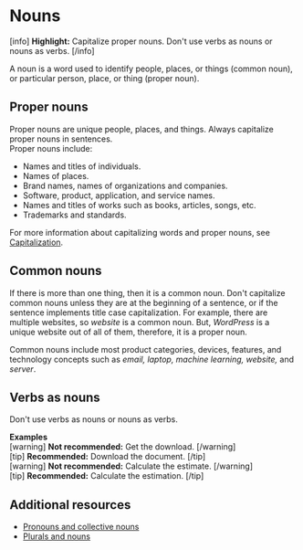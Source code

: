 # Nouns

[info] **Highlight:** Capitalize proper nouns. Don't use verbs as nouns or nouns as verbs. [/info]  

A noun is a word used to identify people, places, or things (common noun), or particular person, place, or thing (proper noun).

## Proper nouns

Proper nouns are unique people, places, and things. Always capitalize proper nouns in sentences.  
Proper nouns include:
- Names and titles of individuals.
- Names of places.
- Brand names, names of organizations and companies.
- Software, product, application, and service names.
- Names and titles of works such as books, articles, songs, etc.
- Trademarks and standards.

For more information about capitalizing words and proper nouns, see [Capitalization](https://make.wordpress.org/docs/style-guide/language-grammar/capitalization/).

## Common nouns

If there is more than one thing, then it is a common noun. Don't capitalize common nouns unless they are at the beginning of a sentence, or if the sentence implements title case capitalization. For example, there are multiple websites, so *website* is a common noun. But, *WordPress* is a unique website out of all of them, therefore, it is a proper noun.  

Common nouns include most product categories, devices, features, and technology concepts such as *email, laptop, machine learning, website,* and *server*.

## Verbs as nouns

Don't use verbs as nouns or nouns as verbs.

**Examples**  
[warning] **Not recommended:** Get the download. [/warning]  
[tip] **Recommended:** Download the document. [/tip]  
[warning] **Not recommended:** Calculate the estimate. [/warning]  
[tip] **Recommended:** Calculate the estimation. [/tip]  

## Additional resources

- [Pronouns and collective nouns](https://make.wordpress.org/docs/style-guide/language-grammar/pronouns/#pronouns-and-collective-nouns)  
- [Plurals and nouns](https://make.wordpress.org/docs/style-guide/language-grammar/plurals/#plurals-and-nouns)
